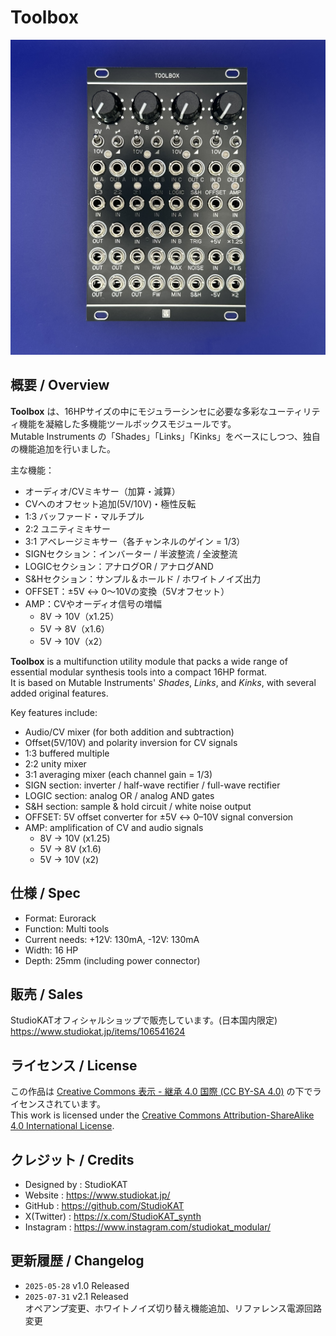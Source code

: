 # Toolbox

![Toolbox Front](Images/Toolbox_Front_v2.1.jpeg)

## 概要 / Overview

**Toolbox** は、16HPサイズの中にモジュラーシンセに必要な多彩なユーティリティ機能を凝縮した多機能ツールボックスモジュールです。  
Mutable Instruments の「Shades」「Links」「Kinks」をベースにしつつ、独自の機能追加を行いました。

主な機能：
- オーディオ/CVミキサー（加算・減算）
- CVへのオフセット追加(5V/10V)・極性反転
- 1:3 バッファード・マルチプル
- 2:2 ユニティミキサー
- 3:1 アベレージミキサー（各チャンネルのゲイン = 1/3）
- SIGNセクション：インバーター / 半波整流 / 全波整流
- LOGICセクション：アナログOR / アナログAND
- S&Hセクション：サンプル＆ホールド / ホワイトノイズ出力
- OFFSET：±5V ↔ 0〜10Vの変換（5Vオフセット）
- AMP：CVやオーディオ信号の増幅  
  - 8V → 10V（x1.25）  
  - 5V → 8V（x1.6）  
  - 5V → 10V（x2）

**Toolbox** is a multifunction utility module that packs a wide range of essential modular synthesis tools into a compact 16HP format.  
It is based on Mutable Instruments' *Shades*, *Links*, and *Kinks*, with several added original features.

Key features include:
- Audio/CV mixer (for both addition and subtraction)
- Offset(5V/10V) and polarity inversion for CV signals
- 1:3 buffered multiple
- 2:2 unity mixer
- 3:1 averaging mixer (each channel gain = 1/3)
- SIGN section: inverter / half-wave rectifier / full-wave rectifier
- LOGIC section: analog OR / analog AND gates
- S&H section: sample & hold circuit / white noise output
- OFFSET: 5V offset converter for ±5V ↔ 0–10V signal conversion
- AMP: amplification of CV and audio signals  
  - 8V → 10V (x1.25)  
  - 5V → 8V (x1.6)  
  - 5V → 10V (x2)


## 仕様 / Spec
- Format: Eurorack
- Function: Multi tools
- Current needs: +12V: 130mA, -12V: 130mA
- Width: 16 HP
- Depth: 25mm (including power connector)


## 販売 / Sales

StudioKATオフィシャルショップで販売しています。(日本国内限定)  
https://www.studiokat.jp/items/106541624


## ライセンス / License

この作品は [Creative Commons 表示 - 継承 4.0 国際 (CC BY-SA 4.0)](https://creativecommons.org/licenses/by-sa/4.0/deed.ja) の下でライセンスされています。  
This work is licensed under the [Creative Commons Attribution-ShareAlike 4.0 International License](https://creativecommons.org/licenses/by-sa/4.0/).


## クレジット / Credits

- Designed by : StudioKAT
- Website : https://www.studiokat.jp/
- GitHub : https://github.com/StudioKAT
- X(Twitter) : https://x.com/StudioKAT_synth
- Instagram : https://www.instagram.com/studiokat_modular/

## 更新履歴 / Changelog

- `2025-05-28` v1.0 Released 
- `2025-07-31` v2.1 Released  
オペアンプ変更、ホワイトノイズ切り替え機能追加、リファレンス電源回路変更